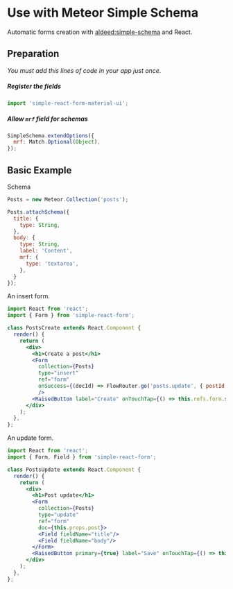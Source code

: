 # Use with Meteor Simple Schema

Automatic forms creation with [aldeed:simple-schema](http://github.com/aldeed/simple-schema) and React.

## Preparation

*You must add this lines of code in your app just once.*

##### Register the fields

```js
import 'simple-react-form-material-ui';
```

##### Allow ```mrf``` field for schemas

```js
SimpleSchema.extendOptions({
  mrf: Match.Optional(Object),
});
```

## Basic Example

Schema

```js
Posts = new Meteor.Collection('posts');

Posts.attachSchema({
  title: {
    type: String,
  },
  body: {
    type: String,
    label: 'Content',
    mrf: {
      type: 'textarea',
    },
  }
});
```

An insert form.

```jsx
import React from 'react';
import { Form } from 'simple-react-form';

class PostsCreate extends React.Component {
  render() {
    return (
      <div>
        <h1>Create a post</h1>
        <Form
          collection={Posts}
          type="insert"
          ref="form"
          onSuccess={(docId) => FlowRouter.go('posts.update', { postId: docId })}
          />
        <RaisedButton label="Create" onTouchTap={() => this.refs.form.submit()}/>
      </div>
    );
  },
};
```

An update form.

```jsx
import React from 'react';
import { Form, Field } from 'simple-react-form';

class PostsUpdate extends React.Component {
  render() {
    return (
      <div>
        <h1>Post update</h1>
        <Form
          collection={Posts}
          type="update"
          ref="form"
          doc={this.props.post}>
          <Field fieldName="title"/>
          <Field fieldName="body"/>
        </Form>
        <RaisedButton primary={true} label="Save" onTouchTap={() => this.refs.form.submit()}/>
      </div>
    );
  },
};
```
